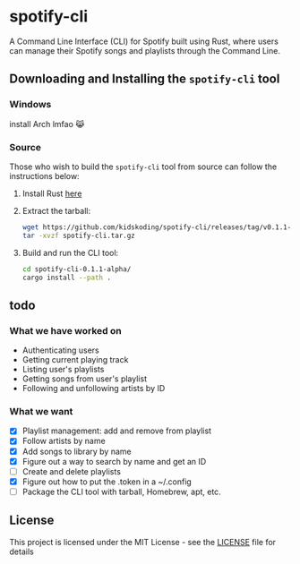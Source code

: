 # spotify-cli

A Command Line Interface (CLI) for Spotify built using Rust, where users can manage their Spotify songs and playlists through the Command Line.

## Downloading and Installing the `spotify-cli` tool

### Windows

install Arch lmfao 😹

### Source

Those who wish to build the `spotify-cli` tool from source can follow the instructions below:

1. Install Rust [here](https://www.rust-lang.org/learn/get-started)
2. Extract the tarball:

   ```sh
   wget https://github.com/kidskoding/spotify-cli/releases/tag/v0.1.1-alpha/spotify-cli-0.1.1-alpha.tar.gz
   tar -xvzf spotify-cli.tar.gz
   ```

3. Build and run the CLI tool:

   ```sh
   cd spotify-cli-0.1.1-alpha/
   cargo install --path .
   ```

## todo

### What we have worked on

- Authenticating users
- Getting current playing track
- Listing user's playlists
- Getting songs from user's playlist
- Following and unfollowing artists by ID

### What we want

- [x] Playlist management: add and remove from playlist
- [x] Follow artists by name
- [x] Add songs to library by name
- [x] Figure out a way to search by name and get an ID
- [ ] Create and delete playlists
- [x] Figure out how to put the .token in a ~/.config
- [ ] Package the CLI tool with tarball, Homebrew, apt, etc.

## License

This project is licensed under the MIT License - see the [LICENSE](LICENSE) file for details
